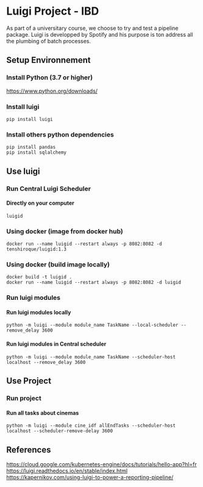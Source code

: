 # Luigi Project - IBD

As part of a universitary course, we choose to try and test a pipeline package.
Luigi is developped by Spotify and his purpose is ton address all the plumbing of batch processes.

## Setup Environnement

### Install Python (3.7 or higher)

https://www.python.org/downloads/ 

### Install luigi

```
pip install luigi
```

### Install others python dependencies

```
pip install pandas
pip install sqlalchemy
```
## Use luigi

### Run Central Luigi Scheduler

#### Directly on your computer
```
luigid
```

### Using docker (image from docker hub)

```
docker run --name luigid --restart always -p 8082:8082 -d tenshiroque/luigid:1.3
```

### Using docker (build image locally)

```
docker build -t luigid .
docker run --name luigid --restart always -p 8082:8082 -d luigid
```

### Run luigi modules

#### Run luigi modules locally
```
python -m luigi --module module_name TaskName --local-scheduler --remove_delay 3600
```

#### Run luigi modules in Central scheduler
```
python -m luigi --module module_name TaskName --scheduler-host localhost --remove_delay 3600
```
## Use Project

### Run project

#### Run all tasks about cinemas
```
python -m luigi --module cine_idf allEndTasks --scheduler-host localhost --scheduler-remove-delay 3600
```

## References

https://cloud.google.com/kubernetes-engine/docs/tutorials/hello-app?hl=fr 
https://luigi.readthedocs.io/en/stable/index.html 
https://kapernikov.com/using-luigi-to-power-a-reporting-pipeline/ 
